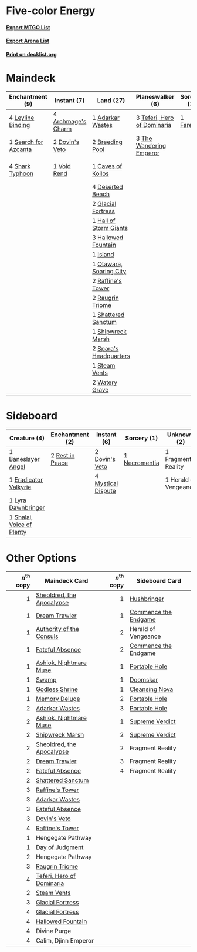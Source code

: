 # Five-color Energy

#### [Export MTGO List](../collection/Five-color%20Energy/Five-color%20Energy.txt)
#### [Export Arena List](../collection/Five-color%20Energy/Five-color%20Energy_arena.txt)
#### [Print on decklist.org](http://decklist.org/?deckmain=1%09Adarkar%20Wastes%0A4%09Archmage's%20Charm%0A2%09Breeding%20Pool%0A3%09Calim,%20Djinn%20Emperor%0A1%09Caves%20of%20Koilos%0A4%09Deserted%20Beach%0A3%09Divine%20Purge%0A2%09Dovin's%20Veto%0A1%09Farewell%0A2%09Glacial%20Fortress%0A1%09Hall%20of%20Storm%20Giants%0A3%09Hallowed%20Fountain%0A1%09Island%0A4%09Leyline%20Binding%0A1%09Otawara,%20Soaring%20City%0A2%09Raffine's%20Tower%0A2%09Raugrin%20Triome%0A1%09Search%20for%20Azcanta%0A4%09Seek%20New%20Knowledge%0A4%09Shark%20Typhoon%0A1%09Shattered%20Sanctum%0A1%09Shipwreck%20Marsh%0A2%09Spara's%20Headquarters%0A1%09Steam%20Vents%0A3%09Teferi,%20Hero%20of%20Dominaria%0A3%09The%20Wandering%20Emperor%0A1%09Void%20Rend%0A2%09Watery%20Grave&deckside=1%09Baneslayer%20Angel%0A2%09Dovin's%20Veto%0A1%09Eradicator%20Valkyrie%0A1%09Fragment%20Reality%0A1%09Herald%20of%20Vengeance%0A1%09Lyra%20Dawnbringer%0A4%09Mystical%20Dispute%0A1%09Necromentia%0A2%09Rest%20in%20Peace%0A1%09Shalai,%20Voice%20of%20Plenty)
# Maindeck

|                                        Enchantment (9)                                        |                                         Instant (7)                                         |                                            Land (27)                                             |                                           Planeswalker (6)                                           |                                     Sorcery (1)                                     |     Unknown (10)     |
|-----------------------------------------------------------------------------------------------|---------------------------------------------------------------------------------------------|--------------------------------------------------------------------------------------------------|------------------------------------------------------------------------------------------------------|-------------------------------------------------------------------------------------|----------------------|
|4 [Leyline Binding](http://gatherer.wizards.com/Pages/Card/Details.aspx?multiverseid=574504)   |4 [Archmage's Charm](http://gatherer.wizards.com/Pages/Card/Details.aspx?multiverseid=463989)|1 [Adarkar Wastes](http://gatherer.wizards.com/Pages/Card/Details.aspx?multiverseid=129458)       |3 [Teferi, Hero of Dominaria](http://gatherer.wizards.com/Pages/Card/Details.aspx?multiverseid=443095)|1 [Farewell](http://gatherer.wizards.com/Pages/Card/Details.aspx?multiverseid=548306)|3 Calim, Djinn Emperor|
|1 [Search for Azcanta](http://gatherer.wizards.com/Pages/Card/Details.aspx?multiverseid=435226)|2 [Dovin's Veto](http://gatherer.wizards.com/Pages/Card/Details.aspx?multiverseid=461120)    |2 [Breeding Pool](http://gatherer.wizards.com/Pages/Card/Details.aspx?multiverseid=97088)         |3 [The Wandering Emperor](http://gatherer.wizards.com/Pages/Card/Details.aspx?multiverseid=548337)    |                                                                                     |3 Divine Purge        |
|4 [Shark Typhoon](http://gatherer.wizards.com/Pages/Card/Details.aspx?multiverseid=479587)     |1 [Void Rend](http://gatherer.wizards.com/Pages/Card/Details.aspx?multiverseid=555431)       |1 [Caves of Koilos](http://gatherer.wizards.com/Pages/Card/Details.aspx?multiverseid=129497)      |                                                                                                      |                                                                                     |4 Seek New Knowledge  |
|                                                                                               |                                                                                             |4 [Deserted Beach](http://gatherer.wizards.com/Pages/Card/Details.aspx?multiverseid=535058)       |                                                                                                      |                                                                                     |                      |
|                                                                                               |                                                                                             |2 [Glacial Fortress](http://gatherer.wizards.com/Pages/Card/Details.aspx?multiverseid=190562)     |                                                                                                      |                                                                                     |                      |
|                                                                                               |                                                                                             |1 [Hall of Storm Giants](http://gatherer.wizards.com/Pages/Card/Details.aspx?multiverseid=527544) |                                                                                                      |                                                                                     |                      |
|                                                                                               |                                                                                             |3 [Hallowed Fountain](http://gatherer.wizards.com/Pages/Card/Details.aspx?multiverseid=97071)     |                                                                                                      |                                                                                     |                      |
|                                                                                               |                                                                                             |1 [Island](http://gatherer.wizards.com/Pages/Card/Details.aspx?multiverseid=439857)               |                                                                                                      |                                                                                     |                      |
|                                                                                               |                                                                                             |1 [Otawara, Soaring City](http://gatherer.wizards.com/Pages/Card/Details.aspx?multiverseid=548584)|                                                                                                      |                                                                                     |                      |
|                                                                                               |                                                                                             |2 [Raffine's Tower](http://gatherer.wizards.com/Pages/Card/Details.aspx?multiverseid=555455)      |                                                                                                      |                                                                                     |                      |
|                                                                                               |                                                                                             |2 [Raugrin Triome](http://gatherer.wizards.com/Pages/Card/Details.aspx?multiverseid=479771)       |                                                                                                      |                                                                                     |                      |
|                                                                                               |                                                                                             |1 [Shattered Sanctum](http://gatherer.wizards.com/Pages/Card/Details.aspx?multiverseid=541140)    |                                                                                                      |                                                                                     |                      |
|                                                                                               |                                                                                             |1 [Shipwreck Marsh](http://gatherer.wizards.com/Pages/Card/Details.aspx?multiverseid=535066)      |                                                                                                      |                                                                                     |                      |
|                                                                                               |                                                                                             |2 [Spara's Headquarters](http://gatherer.wizards.com/Pages/Card/Details.aspx?multiverseid=555458) |                                                                                                      |                                                                                     |                      |
|                                                                                               |                                                                                             |1 [Steam Vents](http://gatherer.wizards.com/Pages/Card/Details.aspx?multiverseid=405109)          |                                                                                                      |                                                                                     |                      |
|                                                                                               |                                                                                             |2 [Watery Grave](http://gatherer.wizards.com/Pages/Card/Details.aspx?multiverseid=405114)         |                                                                                                      |                                                                                     |                      |


# Sideboard

|                                            Creature (4)                                            |                                     Enchantment (2)                                      |                                         Instant (6)                                         |                                      Sorcery (1)                                       |     Unknown (2)     |
|----------------------------------------------------------------------------------------------------|------------------------------------------------------------------------------------------|---------------------------------------------------------------------------------------------|----------------------------------------------------------------------------------------|---------------------|
|1 [Baneslayer Angel](http://gatherer.wizards.com/Pages/Card/Details.aspx?multiverseid=191065)       |2 [Rest in Peace](http://gatherer.wizards.com/Pages/Card/Details.aspx?multiverseid=442021)|2 [Dovin's Veto](http://gatherer.wizards.com/Pages/Card/Details.aspx?multiverseid=461120)    |1 [Necromentia](http://gatherer.wizards.com/Pages/Card/Details.aspx?multiverseid=485439)|1 Fragment Reality   |
|1 [Eradicator Valkyrie](http://gatherer.wizards.com/Pages/Card/Details.aspx?multiverseid=503703)    |                                                                                          |4 [Mystical Dispute](http://gatherer.wizards.com/Pages/Card/Details.aspx?multiverseid=473020)|                                                                                        |1 Herald of Vengeance|
|1 [Lyra Dawnbringer](http://gatherer.wizards.com/Pages/Card/Details.aspx?multiverseid=442914)       |                                                                                          |                                                                                             |                                                                                        |                     |
|1 [Shalai, Voice of Plenty](http://gatherer.wizards.com/Pages/Card/Details.aspx?multiverseid=442923)|                                                                                          |                                                                                             |                                                                                        |                     |


# Other Options

|*n*<sup>th</sup> copy|                                           Maindeck Card                                            |*n*<sup>th</sup> copy|                                        Sideboard Card                                         |
|--------------------:|----------------------------------------------------------------------------------------------------|--------------------:|-----------------------------------------------------------------------------------------------|
|                    1|[Sheoldred, the Apocalypse](http://gatherer.wizards.com/Pages/Card/Details.aspx?multiverseid=574587)|                    1|[Hushbringer](http://gatherer.wizards.com/Pages/Card/Details.aspx?multiverseid=472980)         |
|                    1|[Dream Trawler](http://gatherer.wizards.com/Pages/Card/Details.aspx?multiverseid=476465)            |                    1|[Commence the Endgame](http://gatherer.wizards.com/Pages/Card/Details.aspx?multiverseid=460972)|
|                    1|[Authority of the Consuls](http://gatherer.wizards.com/Pages/Card/Details.aspx?multiverseid=417578) |                    2|Herald of Vengeance                                                                            |
|                    1|[Fateful Absence](http://gatherer.wizards.com/Pages/Card/Details.aspx?multiverseid=534774)          |                    2|[Commence the Endgame](http://gatherer.wizards.com/Pages/Card/Details.aspx?multiverseid=460972)|
|                    1|[Ashiok, Nightmare Muse](http://gatherer.wizards.com/Pages/Card/Details.aspx?multiverseid=476459)   |                    1|[Portable Hole](http://gatherer.wizards.com/Pages/Card/Details.aspx?multiverseid=527320)       |
|                    1|[Swamp](http://gatherer.wizards.com/Pages/Card/Details.aspx?multiverseid=439858)                    |                    1|[Doomskar](http://gatherer.wizards.com/Pages/Card/Details.aspx?multiverseid=503613)            |
|                    1|[Godless Shrine](http://gatherer.wizards.com/Pages/Card/Details.aspx?multiverseid=405099)           |                    1|[Cleansing Nova](http://gatherer.wizards.com/Pages/Card/Details.aspx?multiverseid=447145)      |
|                    1|[Memory Deluge](http://gatherer.wizards.com/Pages/Card/Details.aspx?multiverseid=534825)            |                    2|[Portable Hole](http://gatherer.wizards.com/Pages/Card/Details.aspx?multiverseid=527320)       |
|                    2|[Adarkar Wastes](http://gatherer.wizards.com/Pages/Card/Details.aspx?multiverseid=129458)           |                    3|[Portable Hole](http://gatherer.wizards.com/Pages/Card/Details.aspx?multiverseid=527320)       |
|                    2|[Ashiok, Nightmare Muse](http://gatherer.wizards.com/Pages/Card/Details.aspx?multiverseid=476459)   |                    1|[Supreme Verdict](http://gatherer.wizards.com/Pages/Card/Details.aspx?multiverseid=438776)     |
|                    2|[Shipwreck Marsh](http://gatherer.wizards.com/Pages/Card/Details.aspx?multiverseid=535066)          |                    2|[Supreme Verdict](http://gatherer.wizards.com/Pages/Card/Details.aspx?multiverseid=438776)     |
|                    2|[Sheoldred, the Apocalypse](http://gatherer.wizards.com/Pages/Card/Details.aspx?multiverseid=574587)|                    2|Fragment Reality                                                                               |
|                    2|[Dream Trawler](http://gatherer.wizards.com/Pages/Card/Details.aspx?multiverseid=476465)            |                    3|Fragment Reality                                                                               |
|                    2|[Fateful Absence](http://gatherer.wizards.com/Pages/Card/Details.aspx?multiverseid=534774)          |                    4|Fragment Reality                                                                               |
|                    2|[Shattered Sanctum](http://gatherer.wizards.com/Pages/Card/Details.aspx?multiverseid=541140)        |                     |                                                                                               |
|                    3|[Raffine's Tower](http://gatherer.wizards.com/Pages/Card/Details.aspx?multiverseid=555455)          |                     |                                                                                               |
|                    3|[Adarkar Wastes](http://gatherer.wizards.com/Pages/Card/Details.aspx?multiverseid=129458)           |                     |                                                                                               |
|                    3|[Fateful Absence](http://gatherer.wizards.com/Pages/Card/Details.aspx?multiverseid=534774)          |                     |                                                                                               |
|                    3|[Dovin's Veto](http://gatherer.wizards.com/Pages/Card/Details.aspx?multiverseid=461120)             |                     |                                                                                               |
|                    4|[Raffine's Tower](http://gatherer.wizards.com/Pages/Card/Details.aspx?multiverseid=555455)          |                     |                                                                                               |
|                    1|Hengegate Pathway                                                                                   |                     |                                                                                               |
|                    1|[Day of Judgment](http://gatherer.wizards.com/Pages/Card/Details.aspx?multiverseid=439344)          |                     |                                                                                               |
|                    2|Hengegate Pathway                                                                                   |                     |                                                                                               |
|                    3|[Raugrin Triome](http://gatherer.wizards.com/Pages/Card/Details.aspx?multiverseid=479771)           |                     |                                                                                               |
|                    4|[Teferi, Hero of Dominaria](http://gatherer.wizards.com/Pages/Card/Details.aspx?multiverseid=443095)|                     |                                                                                               |
|                    2|[Steam Vents](http://gatherer.wizards.com/Pages/Card/Details.aspx?multiverseid=405109)              |                     |                                                                                               |
|                    3|[Glacial Fortress](http://gatherer.wizards.com/Pages/Card/Details.aspx?multiverseid=190562)         |                     |                                                                                               |
|                    4|[Glacial Fortress](http://gatherer.wizards.com/Pages/Card/Details.aspx?multiverseid=190562)         |                     |                                                                                               |
|                    4|[Hallowed Fountain](http://gatherer.wizards.com/Pages/Card/Details.aspx?multiverseid=97071)         |                     |                                                                                               |
|                    4|Divine Purge                                                                                        |                     |                                                                                               |
|                    4|Calim, Djinn Emperor                                                                                |                     |                                                                                               |

